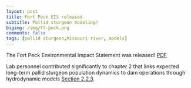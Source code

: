 ```yaml
---
layout: post
title: Fort Peck EIS released
subtitle: Pallid sturgeon modeling!
bigimg: /img/ft-peck.png
comments: false
tags: [pallid sturgeon,Missouri river, models]
---
```



The Fort Peck Environmental Impact Statement was released! [PDF](https://media.defense.gov/2021/Sep/24/2002861498/-1/-1/1/FPDTR_FEIS__MAIN_EIS.PDF)

Lab personnel contributed significantly to chapter 2 that links expected long-term 
pallid sturgeon population dynamics to dam operations through hydrodynamic models
[Section 2.2.3](https://media.defense.gov/2021/Sep/24/2002861498/-1/-1/1/FPDTR_FEIS__MAIN_EIS.PDF#page=[56]). 


